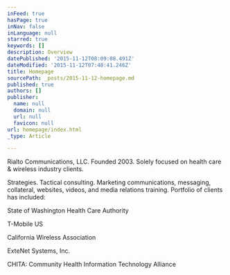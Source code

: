 ```yaml
---
inFeed: true
hasPage: true
inNav: false
inLanguage: null
starred: true
keywords: []
description: Overview
datePublished: '2015-11-12T08:09:08.491Z'
dateModified: '2015-11-12T07:48:41.246Z'
title: Homepage
sourcePath: _posts/2015-11-12-homepage.md
published: true
authors: []
publisher:
  name: null
  domain: null
  url: null
  favicon: null
url: homepage/index.html
_type: Article

---
```

Rialto Communications, LLC. Founded 2003\. Solely focused on health care & wireless industry clients.

Strategies. Tactical consulting. Marketing communications, messaging, collateral, websites, videos, and media relations training. Portfolio of clients has included:

State of Washington Health Care Authority

T-Mobile US

California Wireless Association

ExteNet Systems, Inc.  

CHITA: Community Health Information Technology Alliance